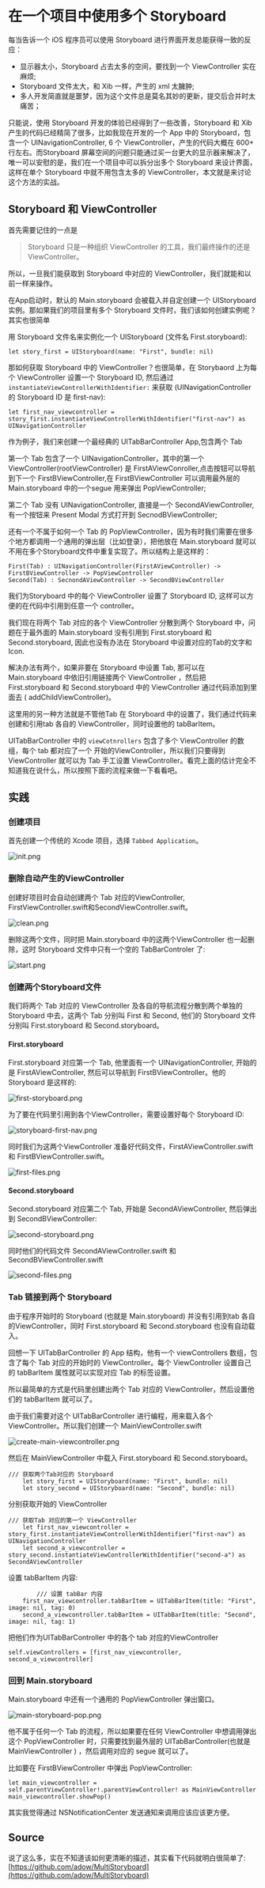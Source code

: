 # 在一个项目中使用多个 Storyboard 

每当告诉一个 iOS 程序员可以使用 Storyboard 进行界面开发总能获得一致的反应：

* 显示器太小，Storyboard 占去太多的空间，要找到一个 ViewController 实在麻烦;
* Storyboard 文件太大，和 Xib 一样，产生的 xml 太臃肿;
* 多人开发简直就是噩梦，因为这个文件总是莫名其妙的更新，提交后合并时太痛苦；

只能说，使用 Storyboard 开发的体验已经得到了一些改善，Storyboard 和 Xib 产生的代码已经精简了很多，比如我现在开发的一个 App 中的 Storyboard，包含一个 UINavigationController, 6 个 ViewController，产生的代码大概在 600+ 行左右。而Storyboard 屏幕空间的问题只能通过买一台更大的显示器来解决了，唯一可以安慰的是，我们在一个项目中可以拆分出多个 Storyboard 来设计界面，这样在单个 Storyboard 中就不用包含太多的 ViewController，本文就是来讨论这个方法的实战。

## Storyboard 和  ViewController 

首先需要记住的一点是

> Storyboard 只是一种组织 ViewController 的工具，我们最终操作的还是 ViewController。

所以，一旦我们能获取到 Storyboard 中对应的 ViewController，我们就能和以前一样来操作。

在App启动时，默认的 Main.storyboard 会被载入并自定创建一个 UIStoryboard 实例。那如果我们的项目里有多个 Storyboard 文件时，我们该如何创建实例呢？其实也很简单

用 Storyboard 文件名来实例化一个 UIStoryboard  (文件名 First.storyboard):

	let story_first = UIStoryboard(name: "First", bundle: nil)
	
那如何获取 Storyboard 中的 ViewController？也很简单，在 Storybaord 上为每个 ViewController 设置一个 Storyboard ID, 然后通过 `instantiateViewControllerWithIdentifier:` 来获取 (UINavigationController 的 Storyboard ID 是 first-nav):

	let first_nav_viewcontroller = story_first.instantiateViewControllerWithIdentifier("first-nav") as UINavigationController

作为例子，我们来创建一个最经典的 UITabBarController App,包含两个 Tab 

第一个 Tab 包含了一个 UINavigationController，其中的第一个 ViewController(rootViewController) 是 FirstAViewConroller,点击按钮可以导航到下一个 FirstBViewController,在 FirstBViewController 可以调用最外层的Main.storyboard 中的一个segue 用来弹出 PopViewController;

第二个 Tab 没有 UINavigationController, 直接是一个 SecondAViewController, 有一个按钮来 Present Modal 方式打开到 SecnodBViewController;

还有一个不属于如何一个 Tab 的 PopViewController，因为有时我们需要在很多个地方都调用一个通用的弹出层（比如登录），把他放在 Main.storyboard 就可以不用在多个Storyboard文件中重复实现了。所以结构上是这样的：

	First(Tab) : UINavigationController(FirstAViewController) -> FirstBViewController -> PopViewController
	Second(Tab) : SecnondAViewController -> SecondBViewController
	

我们为Storyboard 中的每个 ViewController 设置了 Storyboard ID, 这样可以方便的在代码中引用到任意一个 controller。

我们现在将两个 Tab 对应的各个 ViewController 分散到两个 Storyboard 中，问题在于最外面的 Main.storyboard 没有引用到 First.storyboard 和 Second.storyboard, 因此也没有办法在 Storyboard 中设置对应的Tab的文字和 Icon.

解决办法有两个，如果非要在 Storyboard 中设置 Tab, 那可以在 Main.storyboard 中依旧引用链接两个 ViewController ，然后把 First.storyboard 和 Second.storyboard 中的 ViewController 通过代码添加到里面去 ( addChildViewController)。

这里用的另一种方法就是不管他Tab 在 Storyboard 中的设置了，我们通过代码来创建和引用tab 各自的 ViewController，同时设置他的 tabBarItem。

UITabBarController 中的 `viewCotnrollers` 包含了多个 ViewController 的数组，每个 tab 都对应了一个 开始的ViewController，所以我们只要得到ViewController 就可以为 Tab 手工设置 ViewController。看完上面的估计完全不知道我在说什么，所以按照下面的流程来做一下看看吧。

## 实践
### 创建项目

首先创建一个传统的 Xcode 项目，选择 `Tabbed Application`。

![init.png](http://7vihfk.com1.z0.glb.clouddn.com/init.png)

###  删除自动产生的ViewController

创建好项目时会自动创建两个 Tab 对应的ViewController, FirstViewController.swift和SecondViewController.swift。

![clean.png](http://7vihfk.com1.z0.glb.clouddn.com/clean.png)

删除这两个文件，同时把 Main.storyboard 中的这两个ViewController 也一起删除，这时 Storyboard 文件中只有一个空的 TabBarControler 了:

![start.png](http://7vihfk.com1.z0.glb.clouddn.com/start.png)

### 创建两个Storyboard文件

我们将两个 Tab 对应的 ViewController 及各自的导航流程分散到两个单独的 Storyboard 中去，这两个 Tab 分别叫 First 和 Second, 他们的 Storyboard 文件分别叫 First.storyboard 和 Second.storyboard。

#### First.storyboard 

First.storyboard 对应第一个 Tab, 他里面有一个 UINavigationController, 开始的是 FirstAViewController, 然后可以导航到 FirstBViewController。他的 Storyboard 是这样的: 

![first-storyboard.png](http://7vihfk.com1.z0.glb.clouddn.com/first-storyboard.png)

为了要在代码里引用到各个ViewController，需要设置好每个 Storyboard ID:

![storyboard-first-nav.png](http://7vihfk.com1.z0.glb.clouddn.com/storyboard-id-first-nav.png) 

同时我们为这两个ViewController 准备好代码文件，FirstAViewController.swift 和 FirstBViewController.swift。

![first-files.png](http://7vihfk.com1.z0.glb.clouddn.com/first-files.png)

#### Second.storyboard 

Second.storyboard 对应第二个 Tab, 开始是 SecondAViewController, 然后弹出到 SecondBViewController: 

![second-storyboard.png](http://7vihfk.com1.z0.glb.clouddn.com/second-storyboard.png)

同时他们的代码文件 SecondAViewController.swift 和  SecondBViewController.swift

![second-files.png](http://7vihfk.com1.z0.glb.clouddn.com/second-files.png)

### Tab 链接到两个 Storyboard

由于程序开始时的 Storyboard (也就是 Main.storyboard) 并没有引用到tab 各自的ViewController，同时 First.storyboard 和 Second.storyboard 也没有自动载入。

回想一下 UITabBarController 的 App 结构，他有一个 viewControllers 数组，包含了每个 Tab 对应的开始时的 ViewController。每个 ViewController 设置自己的 tabBarItem 属性就可以实现对应 Tab 的标签设置。

所以最简单的方式是代码里创建出两个 Tab 对应的 ViewController，然后设置他们的 tabBarItem 就可以了。

由于我们需要对这个 UITabBarController 进行编程，用来载入各个 ViewController。所以我们创建一个 MainViewController.swift

![create-main-viewcontroller.png](http://7vihfk.com1.z0.glb.clouddn.com/crate-main-viewcontroller.png)

然后在 MainViewController 中载入 First.storyboard 和 Second.storyboard。

	/// 获取两个Tab对应的 Storyboard
        let story_first = UIStoryboard(name: "First", bundle: nil)
        let story_second = UIStoryboard(name: "Second", bundle: nil)

分别获取开始的 ViewController

	/// 获取Tab 对应的第一个 ViewController
        let first_nav_viewcontroller = story_first.instantiateViewControllerWithIdentifier("first-nav") as UINavigationController
        let second_a_viewcontroller = story_second.instantiateViewControllerWithIdentifier("second-a") as SecondAViewController
        
设置 tabBarItem 内容:

	        /// 设置 tabBar 内容
        first_nav_viewcontroller.tabBarItem = UITabBarItem(title: "First", image: nil, tag: 0)
        second_a_viewcontroller.tabBarItem = UITabBarItem(title: "Second", image: nil, tag: 1)
        
把他们作为UITabBarController 中的各个 tab 对应的ViewController

	self.viewControllers = [first_nav_viewcontroller, second_a_viewcontroller]
	
### 回到 Main.storyboard

Main.storyboard 中还有一个通用的 PopViewController 弹出窗口。

![main-storyboard-pop.png](http://7vihfk.com1.z0.glb.clouddn.com/main-storyboard-pop.png)

他不属于任何一个 Tab 的流程，所以如果要在任何 ViewController 中想调用弹出这个 PopViewController 时，只需要找到最外层的 UITabBarController(也就是 MainViewController ) ，然后调用对应的 segue 就可以了。

比如要在 FirstBViewController 中弹出 PopViewController:

	let main_viewcontroller = self.parentViewController!.parentViewController! as MainViewController
	main_viewcontroller.showPop()

其实我觉得通过 NSNotificationCenter 发送通知来调用应该应该更方便。	

## Source

说了这么多，实在不知道该如何更清晰的描述，其实看下代码就明白很简单了: [https://github.com/adow/MultiStoryboard](https://github.com/adow/MultiStoryboard)
